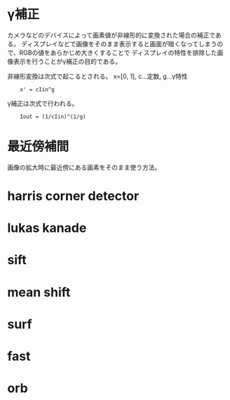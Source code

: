 <!-- FileName: readme
 Author: 8ucchiman
 CreatedDate: 2023-03-08 00:10:04 +0900
 LastModified: 2023-03-08 00:21:46 +0900
 Reference: 8ucchiman.jp
-->


# γ補正


カメラなどのデバイスによって画素値が非線形的に変換された場合の補正である。
ディスプレイなどで画像をそのまま表示すると画面が暗くなってしまうので、RGBの値をあらかじめ大きくすることで
ディスプレイの特性を排除した画像表示を行うことがγ補正の目的である。

非線形変換は次式で起こるとされる。
x=[0, 1], c...定数, g...γ特性

```
    x' = cIin^g
```

γ補正は次式で行われる。
```
    Iout = (1/cIin)^(1/g)
```


# 最近傍補間

画像の拡大時に最近傍にある画素をそのまま使う方法。


# harris corner detector
# lukas kanade
# sift
# mean shift
# surf
# fast
# orb
